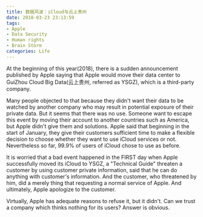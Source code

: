 ```yaml
---
title: 数据风波：iCloud与云上贵州
date: 2018-03-23 23:13:59
tags:
- Apple
- Data Security
- Human rights
- Brain Storm
categories: Life
---
```

  At the beginning of this year(2018), there is a sudden announcement published by Apple saying that Apple would move their data center to GuiZhou Cloud Big Data(云上贵州, referred as YSGZ), which is a third-party company.
  <!--more-->
  Many people objected to that because they didn't want their data to be watched by another company who may result in potential exposure of their private data. But it seems that there was no use. Someone want to escape this event by moving their account to another countries such as America, but Apple didn't give them and solutions. Apple said that beginning in the start of January, they give their customers sufficient time to make a flexible decision to choose whether they want to use iCloud services or not. Nevertheless so far, 99.9% of users of iCloud chose to use as before.

  It is worried that a bad event happened in the FIRST day when Apple successfully moved its iCloud to YSGZ, a "Technical Guide" threaten a customer by using customer private information, said that he can do anything with customer's information. And the customer, who threatened  by him, did a merely thing that requesting a normal service of Apple. And ultimately, Apple apologize to the customer.

  Virtually, Apple has adequate reasons to refuse it, but it didn't. Can we trust a company which thinks nothing for its users? Answer is obvious.
